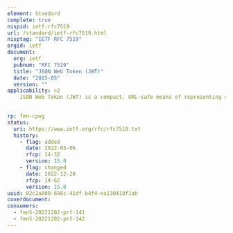 ```yaml
---
element: Standard
complete: true
nispid: ietf-rfc7519
url: /standard/ietf-rfc7519.html
nisptag: "IETF RFC 7519"
orgid: ietf
document:
  org: ietf
  pubnum: "RFC 7519"
  title: "JSON Web Token (JWT)"
  date: "2015-05"
  version: ""
applicability: >2
    JSON Web Token (JWT) is a compact, URL-safe means of representing claims to be transferred between two parties. The claims in a JWT are encoded as a JSON object that is used as the payload of a JSON Web Signature (JWS) structure or as the plaintext of a JSON Web Encryption (JWE) structure, enabling the claims to be digitally signed or integrity protected with a Message Authentication Code (MAC) and/or encrypted.

  
rp: fmn-cpwg
status:
  uri: https://www.ietf.org/rfc/rfc7519.txt
  history: 
    - flag: added
      date: 2022-05-06
      rfcp: 14-32
      version: 15.0
    - flag: changed
      date: 2022-12-20
      rfcp: 14-62
      version: 15.0
uuid: 02c2a809-698c-41df-b4f4-ea130418f1ab
coverdocument:
consumers:
  - fmn5-20221202-prf-141
  - fmn5-20221202-prf-142
---
```

